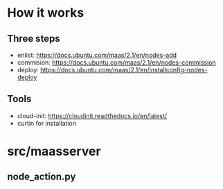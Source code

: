 # How it works
## Three steps
* enlist: https://docs.ubuntu.com/maas/2.1/en/nodes-add
* commision: https://docs.ubuntu.com/maas/2.1/en/nodes-commission 
* deploy: https://docs.ubuntu.com/maas/2.1/en/installconfig-nodes-deploy

## Tools
* cloud-init: https://cloudinit.readthedocs.io/en/latest/
* curtin for installation


# src/maasserver
##  node_action.py
